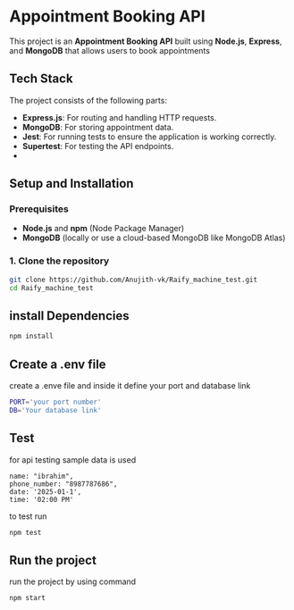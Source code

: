 # Appointment Booking API

This project is an **Appointment Booking API** built using **Node.js**, **Express**, and **MongoDB** that allows users to book appointments

## Tech Stack
The project consists of the following parts:
- **Express.js**: For routing and handling HTTP requests.
- **MongoDB**: For storing appointment data.
- **Jest**: For running tests to ensure the application is working correctly.
- **Supertest**: For testing the API endpoints.
- 
## Setup and Installation

### Prerequisites
- **Node.js** and **npm** (Node Package Manager)
- **MongoDB** (locally or use a cloud-based MongoDB like MongoDB Atlas)
### 1. Clone the repository

```bash
git clone https://github.com/Anujith-vk/Raify_machine_test.git
cd Raify_machine_test
```
## install Dependencies

```bash
npm install
```

## Create a .env file
create a .enve file and inside it define your port and database link
```bash
PORT='your port number'
DB='Your database link'
```
## Test
for api testing sample data is used

    name: "ibrahim",
    phone_number: "8987787686",
    date: '2025-01-1',
    time: '02:00 PM'
    
to test run
```bash
npm test
```
## Run the project
run the project by using command
```bash
npm start
```
